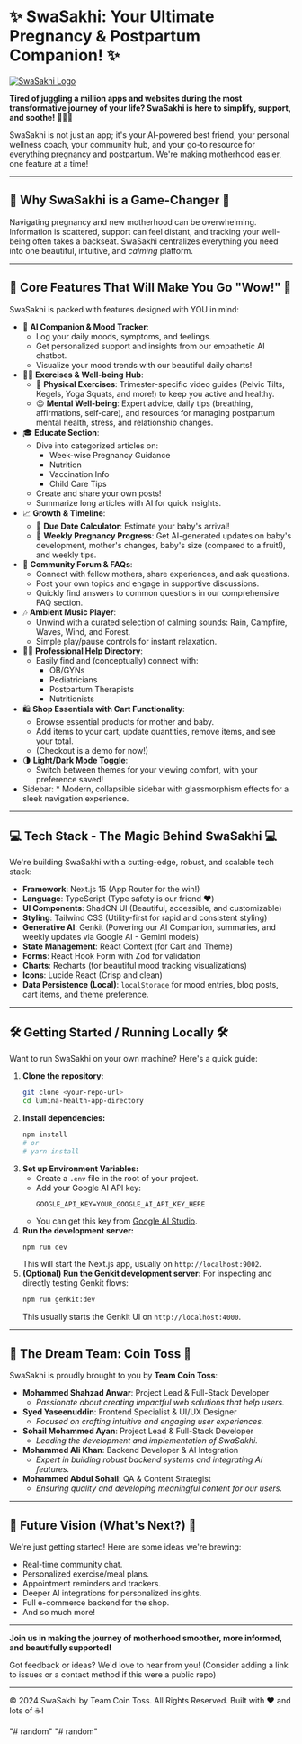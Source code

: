 # ✨ SwaSakhi: Your Ultimate Pregnancy & Postpartum Companion! ✨

[![SwaSakhi Logo](https://placehold.co/600x200/A88FAC/F7F0F5?text=SwaSakhi&font=Poppins)](https://swasakhi.example.com) <!-- Replace with actual logo URL if you have one -->

**Tired of juggling a million apps and websites during the most transformative journey of your life? SwaSakhi is here to simplify, support, and soothe!** 🤰🤱💖

SwaSakhi is not just an app; it's your AI-powered best friend, your personal wellness coach, your community hub, and your go-to resource for everything pregnancy and postpartum. We're making motherhood easier, one feature at a time!

---

## 🚀 Why SwaSakhi is a Game-Changer 🚀

Navigating pregnancy and new motherhood can be overwhelming. Information is scattered, support can feel distant, and tracking your well-being often takes a backseat. SwaSakhi centralizes everything you need into one beautiful, intuitive, and *calming* platform.

---

## 🌟 Core Features That Will Make You Go "Wow!" 🌟

SwaSakhi is packed with features designed with YOU in mind:

*   🧠 **AI Companion & Mood Tracker**:
    *   Log your daily moods, symptoms, and feelings.
    *   Get personalized support and insights from our empathetic AI chatbot.
    *   Visualize your mood trends with our beautiful daily charts!
*   🧘‍♀️ **Exercises & Well-being Hub**:
    *   🤸 **Physical Exercises**: Trimester-specific video guides (Pelvic Tilts, Kegels, Yoga Squats, and more!) to keep you active and healthy.
    *   😌 **Mental Well-being**: Expert advice, daily tips (breathing, affirmations, self-care), and resources for managing postpartum mental health, stress, and relationship changes.
*   🎓 **Educate Section**:
    *   Dive into categorized articles on:
        *   Week-wise Pregnancy Guidance
        *   Nutrition
        *   Vaccination Info
        *   Child Care Tips
    *   Create and share your own posts!
    *   Summarize long articles with AI for quick insights.
*   📈 **Growth & Timeline**:
    *   📅 **Due Date Calculator**: Estimate your baby's arrival!
    *   👶 **Weekly Pregnancy Progress**: Get AI-generated updates on baby's development, mother's changes, baby's size (compared to a fruit!), and weekly tips.
*   💬 **Community Forum & FAQs**:
    *   Connect with fellow mothers, share experiences, and ask questions.
    *   Post your own topics and engage in supportive discussions.
    *   Quickly find answers to common questions in our comprehensive FAQ section.
*   🎶 **Ambient Music Player**:
    *   Unwind with a curated selection of calming sounds: Rain, Campfire, Waves, Wind, and Forest.
    *   Simple play/pause controls for instant relaxation.
*   🧑‍⚕️ **Professional Help Directory**:
    *   Easily find and (conceptually) connect with:
        *   OB/GYNs
        *   Pediatricians
        *   Postpartum Therapists
        *   Nutritionists
*   🛍️ **Shop Essentials with Cart Functionality**:
    *   Browse essential products for mother and baby.
    *   Add items to your cart, update quantities, remove items, and see your total.
    *   (Checkout is a demo for now!)
*   🌗 **Light/Dark Mode Toggle**:
    *   Switch between themes for your viewing comfort, with your preference saved!
*    Sidebar:
    *   Modern, collapsible sidebar with glassmorphism effects for a sleek navigation experience.

---

## 💻 Tech Stack - The Magic Behind SwaSakhi 💻

We're building SwaSakhi with a cutting-edge, robust, and scalable tech stack:

*   **Framework**: Next.js 15 (App Router for the win!)
*   **Language**: TypeScript (Type safety is our friend ❤️)
*   **UI Components**: ShadCN UI (Beautiful, accessible, and customizable)
*   **Styling**: Tailwind CSS (Utility-first for rapid and consistent styling)
*   **Generative AI**: Genkit (Powering our AI Companion, summaries, and weekly updates via Google AI - Gemini models)
*   **State Management**: React Context (for Cart and Theme)
*   **Forms**: React Hook Form with Zod for validation
*   **Charts**: Recharts (for beautiful mood tracking visualizations)
*   **Icons**: Lucide React (Crisp and clean)
*   **Data Persistence (Local)**: `localStorage` for mood entries, blog posts, cart items, and theme preference.

---

## 🛠️ Getting Started / Running Locally 🛠️

Want to run SwaSakhi on your own machine? Here's a quick guide:

1.  **Clone the repository:**
    ```bash
    git clone <your-repo-url>
    cd lumina-health-app-directory
    ```
2.  **Install dependencies:**
    ```bash
    npm install
    # or
    # yarn install
    ```
3.  **Set up Environment Variables:**
    *   Create a `.env` file in the root of your project.
    *   Add your Google AI API key:
        ```env
        GOOGLE_API_KEY=YOUR_GOOGLE_AI_API_KEY_HERE
        ```
    *   You can get this key from [Google AI Studio](https://aistudio.google.com/).
4.  **Run the development server:**
    ```bash
    npm run dev
    ```
    This will start the Next.js app, usually on `http://localhost:9002`.
5.  **(Optional) Run the Genkit development server:**
    For inspecting and directly testing Genkit flows:
    ```bash
    npm run genkit:dev
    ```
    This usually starts the Genkit UI on `http://localhost:4000`.

---

## 🚀 The Dream Team: Coin Toss 🚀

SwaSakhi is proudly brought to you by **Team Coin Toss**:

*   **Mohammed Shahzad Anwar**: Project Lead & Full-Stack Developer
    *   *Passionate about creating impactful web solutions that help users.*
*   **Syed Yaseenuddin**: Frontend Specialist & UI/UX Designer
    *   *Focused on crafting intuitive and engaging user experiences.*
*   **Sohail Mohammed Ayan**: Project Lead & Full-Stack Developer
    *   *Leading the development and implementation of SwaSakhi.*
*   **Mohammed Ali Khan**: Backend Developer & AI Integration
    *   *Expert in building robust backend systems and integrating AI features.*
*   **Mohammed Abdul Sohail**: QA & Content Strategist
    *   *Ensuring quality and developing meaningful content for our users.*

---

## 🔮 Future Vision (What's Next?) 🔮

We're just getting started! Here are some ideas we're brewing:
*   Real-time community chat.
*   Personalized exercise/meal plans.
*   Appointment reminders and trackers.
*   Deeper AI integrations for personalized insights.
*   Full e-commerce backend for the shop.
*   And so much more!

---

**Join us in making the journey of motherhood smoother, more informed, and beautifully supported!**

Got feedback or ideas? We'd love to hear from you!
(Consider adding a link to issues or a contact method if this were a public repo)

---

&copy; 2024 SwaSakhi by Team Coin Toss. All Rights Reserved.
Built with ❤️ and lots of ☕!

"# random" 
"# random" 
